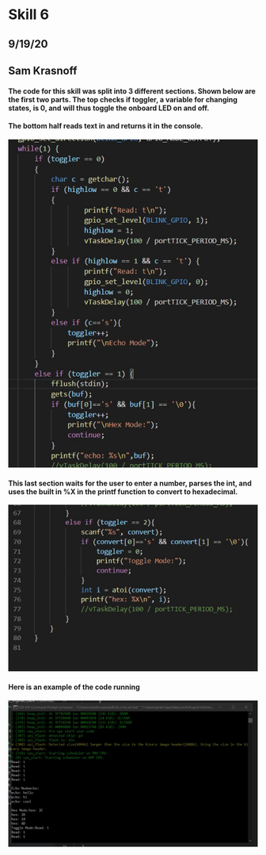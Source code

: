 <h1>Skill 6 </h1>
<h2>9/19/20</h2>
<h2>Sam Krasnoff</h2>

<h4>The code for this skill was split into 3 different sections. Shown below are the first two parts. The top checks if toggler, a variable for changing states, is 0, and will thus toggle the onboard LED on and off.</h4>

<h4>The bottom half reads text in and returns it in the console.</h4>

![Image](./Images/Code1.jpg)
<h4>This last section waits for the user to enter a number, parses the int, and uses the built in %X in the printf function to convert to hexadecimal.</h4>

![Image](./Images/Code2.jpg)

<h4>Here is an example of the code running</h4>

![Image](./Images/Output.jpg)
